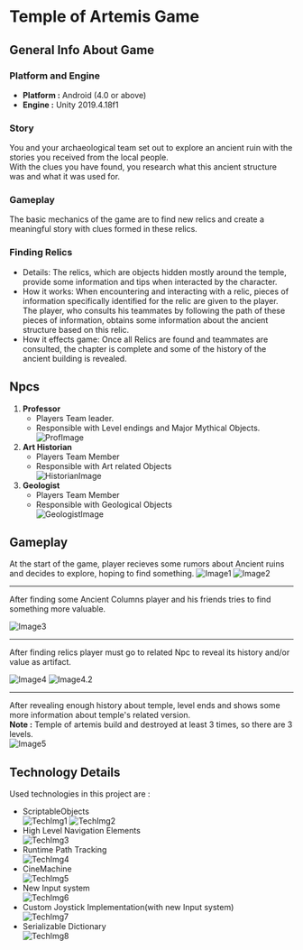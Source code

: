 # Temple of Artemis Game
## General Info About Game
### Platform and Engine

 - **Platform :** Android (4.0 or above)
 - **Engine :** Unity 2019.4.18f1 

### Story 
You and your archaeological team set out to explore an ancient ruin with the stories you received from the local people.  
With the clues you have found, you research what this ancient structure was and what it was used for.

### Gameplay 
The basic mechanics of the game are to find new relics and create a meaningful story with clues formed in these relics.

### Finding Relics
-   Details: The relics, which are objects hidden mostly around the temple, provide some information and tips when interacted by the character.
-   How it works: When encountering and interacting with a relic, pieces of information specifically identified for the relic are given to the player. The player, who consults his teammates by following the path of these pieces of information, obtains some information about the ancient structure based on this relic.
-   How it effects game: Once all Relics are found and teammates are consulted, the chapter is complete and some of the history of the ancient building is revealed.

## Npcs

 1. **Professor**
	 -   Players Team leader.
	 -   Responsible with Level endings and Major Mythical Objects.<br>
![ProfImage](https://raw.githubusercontent.com/yagizayer/Temple-Of-Artemis/main/ReadMeSources/Professor.bmp)
 2. **Art Historian**
	-   Players Team Member
	-   Responsible with Art related Objects<br>
![HistorianImage](https://raw.githubusercontent.com/yagizayer/Temple-Of-Artemis/main/ReadMeSources/Art%20Historian.bmp)
3.  **Geologist** 
	- Players Team Member
	- Responsible with Geological Objects<br>![GeologistImage](https://raw.githubusercontent.com/yagizayer/Temple-Of-Artemis/main/ReadMeSources/geologist.bmp)

## Gameplay
At the start of the game, player recieves some rumors about Ancient ruins and decides to explore, hoping to find something.
![Image1](https://raw.githubusercontent.com/yagizayer/Temple-Of-Artemis/main/ReadMeSources/InGameImages/Img1.bmp)&#9;![Image2](https://raw.githubusercontent.com/yagizayer/Temple-Of-Artemis/main/ReadMeSources/InGameImages/Img1.2.bmp)
<hr>
 After finding some Ancient Columns player and his friends tries to find something more valuable.

![Image3](https://raw.githubusercontent.com/yagizayer/Temple-Of-Artemis/main/ReadMeSources/InGameImages/Img2.bmp)
<hr>
After finding relics player must go to related Npc to reveal its history and/or value as artifact.

![Image4](https://raw.githubusercontent.com/yagizayer/Temple-Of-Artemis/main/ReadMeSources/InGameImages/Img4.bmp)&#9;![Image4.2](https://raw.githubusercontent.com/yagizayer/Temple-Of-Artemis/main/ReadMeSources/InGameImages/Img4.2.bmp)
<hr>

After revealing enough history about temple, level ends and shows some more information about temple's related version. <br>
**Note :** Temple of artemis build and destroyed at least 3 times, so there are 3 levels. <br>
![Image5](https://raw.githubusercontent.com/yagizayer/Temple-Of-Artemis/main/ReadMeSources/InGameImages/Img5.bmp)

## Technology Details
Used technologies in this project are :
 - ScriptableObjects<br>
![TechImg1](https://raw.githubusercontent.com/yagizayer/Temple-Of-Artemis/main/ReadMeSources/Technologies/Img2.bmp)&#9;![TechImg2](https://raw.githubusercontent.com/yagizayer/Temple-Of-Artemis/main/ReadMeSources/Technologies/Img1.bmp)
 - High Level Navigation Elements<br>
![TechImg3](https://raw.githubusercontent.com/yagizayer/Temple-Of-Artemis/main/ReadMeSources/Technologies/Img3.bmp)
 - Runtime Path Tracking<br>
![TechImg4](https://raw.githubusercontent.com/yagizayer/Temple-Of-Artemis/main/ReadMeSources/Technologies/Img4.bmp)
 - CineMachine<br>
![TechImg5](https://raw.githubusercontent.com/yagizayer/Temple-Of-Artemis/main/ReadMeSources/Technologies/Img7.bmp)
 - New Input system<br>
![TechImg6](https://raw.githubusercontent.com/yagizayer/Temple-Of-Artemis/main/ReadMeSources/Technologies/Img5.bmp)
 - Custom Joystick Implementation(with new Input system)<br>
![TechImg7](https://raw.githubusercontent.com/yagizayer/Temple-Of-Artemis/main/ReadMeSources/Technologies/Img6.bmp)
 - Serializable Dictionary<br>
![TechImg8](https://raw.githubusercontent.com/yagizayer/Temple-Of-Artemis/main/ReadMeSources/Technologies/Img8.bmp)
